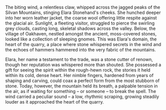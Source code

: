 The biting wind, a relentless claw, whipped across the jagged peaks of the Silvan Mountains, stinging Elara Stonehand's cheeks.  She hunched deeper into her worn leather jacket, the coarse wool offering little respite against the glacial air.  Sunlight, a fleeting visitor, struggled to pierce the swirling grey clouds, casting long, skeletal shadows across the valley.  Below, the village of Oakhaven, nestled amongst the ancient, moss-covered stones, looked like a collection of sleeping gnomes.  This was Elara's domain, the heart of the quarry, a place where stone whispered secrets in the wind and the echoes of hammers hammered into the very fabric of the mountains.

Elara, her name a testament to the trade, was a stone cutter of renown, though her reputation was whispered more than shouted.  She possessed a gift for seeing the spirit within the rough-hewn rock, the stories it held within its cold, dense heart.  Her nimble fingers, hardened from years of shaping and carving, could coax a perfect form from the most stubborn of stone. Today, however, the mountain held its breath, a palpable tension in the air, as if waiting for something – or someone – to break the spell. The wind carried a peculiar sound – a low, rhythmic scraping, growing steadily louder as it approached the heart of the quarry.
